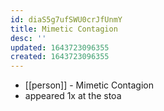 ```yaml
---
id: diaS5g7ufSWU0crJfUnmY
title: Mimetic Contagion
desc: ''
updated: 1643723096355
created: 1643723096355
---
```



- [[person]] - Mimetic Contagion
- appeared 1x at the stoa
